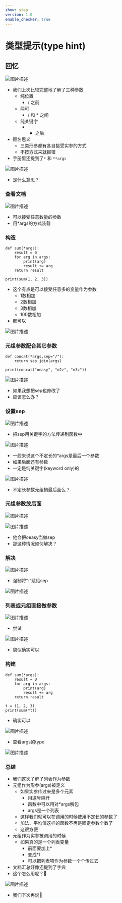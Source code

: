 ```yaml
---
show: step
version: 1.0
enable_checker: true
---
```


# 类型提示(type hint)

## 回忆

![图片描述](https://doc.shiyanlou.com/courses/uid1190679-20220904-1662256639549)

- 我们上次比较完整地了解了三种参数
	- 纯位置
		- / 之前
	- 两可
		- / 和 * 之间
	- 纯关键字
		- * 之后
- 顾名思义
	-  三类形参都有各自接受实参的方式
	-  不按方式来就报错
- 手册里还提到了`*` 和 `**args`

![图片描述](https://doc.shiyanlou.com/courses/uid1190679-20220904-1662256698919)

- 是什么意思？

### 查看文档

![图片描述](https://doc.shiyanlou.com/courses/uid1190679-20220904-1662258959281)

- 可以接受任意数量的参数
- 用*args的方式装载

### 构造

```
def sum(*args):
    result = 0
    for arg in args:
        print(arg)
        result += arg
    return result

print(sum(1, 2, 3))
```

- 这个有点是可以接受任意多的变量作为参数
	- 1数相加
	- 2数相加
	- 3数相加
	- 100数相加
- 都可以


![图片描述](https://doc.shiyanlou.com/courses/uid1190679-20220904-1662259147201)

### 元组参数配合其它参数

```
def concat(*args,sep="/"):
    return sep.join(args)

print(concat("oeasy", "o2z", "o3z"))
```

![图片描述](https://doc.shiyanlou.com/courses/uid1190679-20220904-1662259469489)

- 如果我想把sep也修改了
- 应该怎么办？

### 设置sep

![图片描述](https://doc.shiyanlou.com/courses/uid1190679-20220904-1662259964334)

- 把sep用关键字的方法传递到函数中

![图片描述](https://doc.shiyanlou.com/courses/uid1190679-20220904-1662259985132)

- 一般来说这个不定长的*args是最后一个参数
- 如果后面还有参数
- 一定是纯关键字(keyword only)的

![图片描述](https://doc.shiyanlou.com/courses/uid1190679-20220904-1662260089384)

- 不定长参数元组搁最后面么？

### 元组参数放后面

![图片描述](https://doc.shiyanlou.com/courses/uid1190679-20220904-1662259574071)

![图片描述](https://doc.shiyanlou.com/courses/uid1190679-20220904-1662259581575)

- 他会把oeasy当做sep
- 那这种情况如何解决？

### 解决

![图片描述](https://doc.shiyanlou.com/courses/uid1190679-20220904-1662259726037)

- 强制将":"赋给sep

![图片描述](https://doc.shiyanlou.com/courses/uid1190679-20220904-1662259754426)

### 列表或元组直接做参数

![图片描述](https://doc.shiyanlou.com/courses/uid1190679-20220904-1662260177704)

- 尝试

![图片描述](https://doc.shiyanlou.com/courses/uid1190679-20220904-1662260360532)

- 貌似确实可以

### 构建

```
def sum(*args):
    result = 0
    for arg in args:
        print(arg)
        result += arg
    return result

t = (1, 2, 3)
print(sum(*t))
```

- 确实可以

![图片描述](https://doc.shiyanlou.com/courses/uid1190679-20220904-1662260378685)

- 查看args的type

![图片描述](https://doc.shiyanlou.com/courses/uid1190679-20220904-1662260979011)

### 总结 
- 我们这次了解了列表作为参数
- 元组作为形参(args)被定义
	- 如果实参传过来是多个元素
		- 用逗号隔开
		- 函数中可以用对*args解包
		- args是一个列表
	- 这样我们就可以在调用的时候使用不定长的参数了
	- 加法、平均值这样的函数不再是固定参数个数了
	- 这很方便
- 元组作为实参被调用的时候
	- 如果真的是一个列表变量	
		- 前面要加上*
		- 变成*l
		- 可以把列表项作为参数一个个传过去
- 文档汇总好像还提到了字典
- 这个怎么用呢？🤔

![图片描述](https://doc.shiyanlou.com/courses/uid1190679-20220904-1662260603421)

- 我们下次再说👋